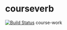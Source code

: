 # courseverb
[![Build Status](https://travis-ci.com/AlekseyPavlenok/courseverb.svg?branch=main)](https://travis-ci.com/AlekseyPavlenok/courseverb)
course-work
